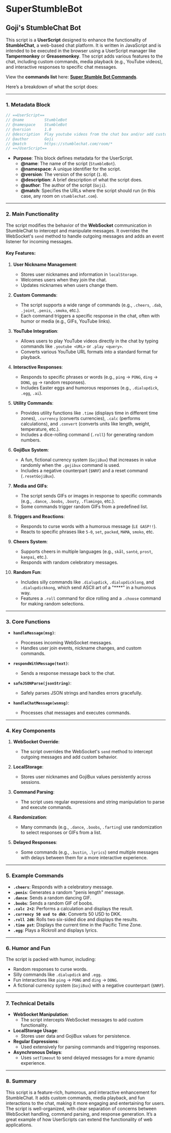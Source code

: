 # SuperStumbleBot
 ## Goji's **StumbleChat** Bot



This script is a **UserScript** designed to enhance the functionality of **StumbleChat**, a web-based chat platform. It is written in JavaScript and is intended to be executed in the browser using a UserScript manager like **Tampermonkey** or **Greasemonkey**. The script adds various features to the chat, including custom commands, media playback (e.g., YouTube videos), and interactive responses to specific chat messages.

View the **commands list** here: **[Super Stumble Bot Commands](https://github.com/GojiBran/SuperStumbleBot-Commands)**.

Here’s a breakdown of what the script does:

---

### **1. Metadata Block**
```javascript
// ==UserScript==
// @name         StumbleBot
// @namespace    StumbleBot
// @version      1.0
// @description  Play youtube videos from the chat box and/or add custom commands to StumbleChat
// @author       Goji
// @match        https://stumblechat.com/room/*
// ==/UserScript==
```
- **Purpose**: This block defines metadata for the UserScript.
  - **@name**: The name of the script (`StumbleBot`).
  - **@namespace**: A unique identifier for the script.
  - **@version**: The version of the script (`1.0`).
  - **@description**: A brief description of what the script does.
  - **@author**: The author of the script (`Goji`).
  - **@match**: Specifies the URLs where the script should run (in this case, any room on `stumblechat.com`).

---

### **2. Main Functionality**
The script modifies the behavior of the **WebSocket** communication in StumbleChat to intercept and manipulate messages. It overrides the WebSocket's `send` method to handle outgoing messages and adds an event listener for incoming messages.

#### **Key Features:**
1. **User Nickname Management**:
   - Stores user nicknames and information in `localStorage`.
   - Welcomes users when they join the chat.
   - Updates nicknames when users change them.

2. **Custom Commands**:
   - The script supports a wide range of commands (e.g., `.cheers`, `.dab`, `.joint`, `.penis`, `.smoko`, etc.).
   - Each command triggers a specific response in the chat, often with humor or media (e.g., GIFs, YouTube links).

3. **YouTube Integration**:
   - Allows users to play YouTube videos directly in the chat by typing commands like `.youtube <URL>` or `.play <query>`.
   - Converts various YouTube URL formats into a standard format for playback.

4. **Interactive Responses**:
   - Responds to specific phrases or words (e.g., `ping` → `PONG`, `ding` → `DONG`, `gg` → random responses).
   - Includes Easter eggs and humorous responses (e.g., `.dialupdick`, `.egg`, `.ai`).

5. **Utility Commands**:
   - Provides utility functions like `.time` (displays time in different time zones), `.currency` (converts currencies), `.calc` (performs calculations), and `.convert` (converts units like length, weight, temperature, etc.).
   - Includes a dice-rolling command (`.roll`) for generating random numbers.

6. **GojiBux System**:
   - A fun, fictional currency system (`GojiBux`) that increases in value randomly when the `.gojibux` command is used.
   - Includes a negative counterpart (`$NRF`) and a reset command (`.resetGojiBux`).

7. **Media and GIFs**:
   - The script sends GIFs or images in response to specific commands (e.g., `.dance`, `.boobs`, `.booty`, `.flamingo`, etc.).
   - Some commands trigger random GIFs from a predefined list.

8. **Triggers and Reactions**:
   - Responds to curse words with a humorous message (`LE GASP!!`).
   - Reacts to specific phrases like `5-0`, `set`, `packed`, `MAMA`, `smoko`, etc.

9. **Cheers System**:
   - Supports cheers in multiple languages (e.g., `skål`, `santé`, `prost`, `kanpai`, etc.).
   - Responds with random celebratory messages.

10. **Random Fun**:
    - Includes silly commands like `.dialupdick`, `.dialupdicklong`, and `.dialupdickkong`, which send ASCII art of a "****" in a humorous way.
    - Features a `.roll` command for dice rolling and a `.choose` command for making random selections.

---

### **3. Core Functions**
- **`handleMessage(msg)`**:
  - Processes incoming WebSocket messages.
  - Handles user join events, nickname changes, and custom commands.

- **`respondWithMessage(text)`**:
  - Sends a response message back to the chat.

- **`safeJSONParse(jsonString)`**:
  - Safely parses JSON strings and handles errors gracefully.

- **`handleChatMessage(wsmsg)`**:
  - Processes chat messages and executes commands.

---

### **4. Key Components**
1. **WebSocket Override**:
   - The script overrides the WebSocket's `send` method to intercept outgoing messages and add custom behavior.

2. **LocalStorage**:
   - Stores user nicknames and GojiBux values persistently across sessions.

3. **Command Parsing**:
   - The script uses regular expressions and string manipulation to parse and execute commands.

4. **Randomization**:
   - Many commands (e.g., `.dance`, `.boobs`, `.farting`) use randomization to select responses or GIFs from a list.

5. **Delayed Responses**:
   - Some commands (e.g., `.bustin`, `.lyrics`) send multiple messages with delays between them for a more interactive experience.

---

### **5. Example Commands**
- **`.cheers`**: Responds with a celebratory message.
- **`.penis`**: Generates a random "penis length" message.
- **`.dance`**: Sends a random dancing GIF.
- **`.boobs`**: Sends a random GIF of boobs.
- **`.calc 2+2`**: Performs a calculation and displays the result.
- **`.currency 50 usd to dkk`**: Converts 50 USD to DKK.
- **`.roll 2d6`**: Rolls two six-sided dice and displays the results.
- **`.time pst`**: Displays the current time in the Pacific Time Zone.
- **`.egg`**: Plays a Rickroll and displays lyrics.

---

### **6. Humor and Fun**
The script is packed with humor, including:
- Random responses to curse words.
- Silly commands like `.dialupdick` and `.egg`.
- Fun interactions like `ping` → `PONG` and `ding` → `DONG`.
- A fictional currency system (`GojiBux`) with a negative counterpart (`$NRF`).

---

### **7. Technical Details**
- **WebSocket Manipulation**:
  - The script intercepts WebSocket messages to add custom functionality.
- **LocalStorage Usage**:
  - Stores user data and GojiBux values for persistence.
- **Regular Expressions**:
  - Used extensively for parsing commands and triggering responses.
- **Asynchronous Delays**:
  - Uses `setTimeout` to send delayed messages for a more dynamic experience.

---

### **8. Summary**
This script is a feature-rich, humorous, and interactive enhancement for StumbleChat. It adds custom commands, media playback, and fun interactions to the chat, making it more engaging and entertaining for users. The script is well-organized, with clear separation of concerns between WebSocket handling, command parsing, and response generation. It’s a great example of how UserScripts can extend the functionality of web applications.
